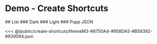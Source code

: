 <script setup>
  // import { ref } from 'vue'
  import helloWorld from '#docs/src/components/hello-world.vue'
  // const count = ref(0)
</script>

[//]: # (details block)
[//]: # (https://vitepress.dev/guide/markdown#default-title)

[//]: # (1. have to use vite-press-utils to rename)
# Demo - Create Shortcuts
<helloWorld/>
## List
### Dark
### Light
### Pupp JSON


[//]: # (<<< @/public/create-shortcuts/themeM3-#6750A4-#958DA5-#B58392-#939094.dark.png)
<<< @/public/create-shortcuts/themeM3-#6750A4-#958DA5-#B58392-#939094.json

[//]: # (<a target="_blank" href="/create-shortcuts/themeM3-%236750A4-%23958DA5-%23B58392-%23939094.json" download>Download PDF</a>)

[//]: # ([dowload]&#40;/create-shortcuts/themeM3-#6750A4-#958DA5-#B58392-#939094.json&#41;)

[//]: # (<<< @/public/create-shortcuts/themeM3-#6750A4-#958DA5-#B58392-#939094.light.png)


[//]: # (![16by9_low_rez_1.png]&#40;/viewPortsExamples%2F16by9_low_rez_1.png&#41;)

[//]: # (![dark]&#40;/create-shortcuts/themeM3-%236750A4-%23958DA5-%23B58392-%23939094.dark.png&#41;)

[//]: # (![copy]&#40;/create-shortcuts/16by9_1.png&#41;)

[//]: # (![copy]&#40;/create-shortcuts/themeM3-6750A4-958DA5-B58392-939094.dark.png&#41;)

[//]: # ()
[//]: # (![/create-shortcuts/themeM3-6750A4-958DA5-B58392-939094.dark.png]&#40;/create-shortcuts/themeM3-6750A4-958DA5-B58392-939094.dark.png&#41;)

[//]: # (![/create-shortcuts%2FthemeM3-6750A4-958DA5-B58392-939094.dark.png]&#40;/create-shortcuts%2FthemeM3-6750A4-958DA5-B58392-939094.dark.png&#41;)

[//]: # (file:///Users/Jason/WebstormProjects/material-design-3-import-export-t-ext/docs/src/public/create-shortcuts/themeM3-6750A4-958DA5-B58392-939094.dark.png)
[//]: # (file:///c:/Users/Jason/WebstormProjects/material-design-3-import-export-ext/docs/src/public/create-shortcuts/themeM3-6750A4-958DA5-B58392-939094.dark.png)
[//]: # (<img src="/create-shortcuts/themeM3-6750A4-958DA5-B58392-939094.dark.png" width="100" height="100">)

[//]: # (<img src="/create-shortcuts/themeM3-%236750A4-%23958DA5-%23B58392-%23939094.light.png" width="100" height="100">)

[//]: # (<img src="/create-shortcuts/themeM3-%236750A4-%23958DA5-%23B58392-%23939094.light.png" >)

[//]: # (![sdf]&#40;/create-shortcuts/themeM3-6750A4-958DA5-B58392-939094.dark.png&#41;)

[//]: # (![sdf]&#40;/create-shortcuts/themeM3-%236750A4-%23958DA5-%23B58392-%23939094.light.png&#41;)

[//]: # (<img src="file:///c:/Users/Jason/WebstormProjects/material-design-3-import-export-ext/docs/src/public/create-shortcuts/themeM3-6750A4-958DA5-B58392-939094.dark.png" width="7680" height="4800">)